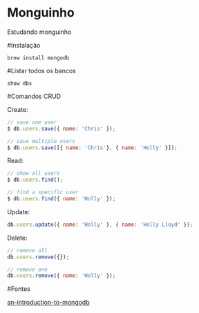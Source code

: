 # Monguinho

Estudando monguinho

#Instalação

`
brew install mongodb
`

#Listar todos os bancos

`
show dbs
`

#Comandos CRUD

Create:
```javascript
// save one user
$ db.users.save({ name: 'Chris' });

// save multiple users
$ db.users.save([{ name: 'Chris'}, { name: 'Holly' }]);
```

Read:
```javascript
// show all users
$ db.users.find();

// find a specific user
$ db.users.find({ name: 'Holly' });
```

Update:
```javascript
db.users.update({ name: 'Holly' }, { name: 'Holly Lloyd' });
```

Delete:
```javascript
// remove all
db.users.remove({});

// remove one
db.users.remove({ name: 'Holly' });
```

#Fontes

[an-introduction-to-mongodb](https://scotch.io/tutorials/an-introduction-to-mongodb)

